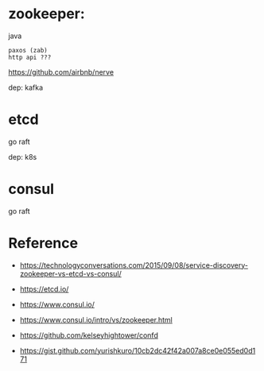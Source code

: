 


# zookeeper:

java

    paxos (zab)
    http api ???

https://github.com/airbnb/nerve

dep: kafka

# etcd

go
raft

dep: k8s

# consul

go
raft




# Reference

- https://technologyconversations.com/2015/09/08/service-discovery-zookeeper-vs-etcd-vs-consul/

- https://etcd.io/
- https://www.consul.io/

- https://www.consul.io/intro/vs/zookeeper.html
- https://github.com/kelseyhightower/confd



- https://gist.github.com/yurishkuro/10cb2dc42f42a007a8ce0e055ed0d171